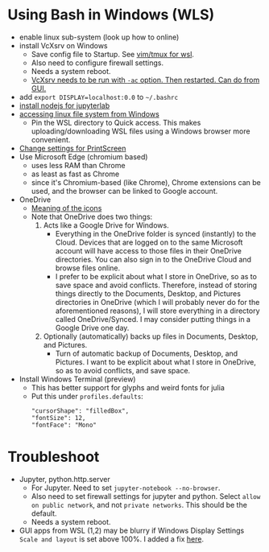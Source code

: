 # Using Bash in Windows (WLS)

- enable linux sub-system (look up how to online)
- install VcXsrv on Windows
    - Save config file to Startup. See [vim/tmux for wsl][1].
    - Also need to configure firewall settings.
    - Needs a system reboot.
    - [VcXsrv needs to be run with `-ac` option. Then restarted. Can do from GUI.][6]
- add `export DISPLAY=localhost:0.0` to `~/.bashrc`
- [install nodejs for jupyterlab][2]
- [accessing linux file system from Windows][3]
    - Pin the WSL directory to Quick access. This makes uploading/downloading
      WSL files using a Windows browser more convenient.
- [Change settings for PrintScreen][4]
- Use Microsoft Edge (chromium based)
    - uses less RAM than Chrome
    - as least as fast as Chrome
    - since it's Chromium-based (like Chrome), Chrome extensions can be used,
      and the browser can be linked to Google account.
- OneDrive
    - [Meaning of the icons][5]
    - Note that OneDrive does two things:
        1. Acts like a Google Drive for Windows.
            - Everything in the OneDrive folder is synced (instantly) to the
              Cloud. Devices that are logged on to the same Microsoft account
              will have access to those files in their OneDrive directories.
              You can also sign in to the OneDrive Cloud and browse files
              online.
            - I prefer to be explicit about what I store in OneDrive, so as
              to save space and avoid conflicts. Therefore, instead of storing
              things directly to the Documents, Desktop, and Pictures
              directories in OneDrive (which I will probably never do for the
              aforementioned reasons), I will store everything in a directory
              called OneDrive/Synced. I may consider putting things in a Google
              Drive one day.
        2. Optionally (automatically) backs up files in Documents, Desktop, and
           Pictures.
            - Turn of automatic backup of Documents, Desktop, and Pictures. I
              want to be explicit about what I store in OneDrive, so as to
              avoid conflicts, and save space.
- Install Windows Terminal (preview)
    - This has better support for glyphs and weird fonts for julia
    - Put this under `profiles.defaults`:
        ```
        "cursorShape": "filledBox",
        "fontSize": 12,
        "fontFace": "Mono"
        ```

# Troubleshoot
- Jupyter, python.http.server
    - For Jupyter. Need to set `jupyter-notebook --no-browser`.
    - Also need to set firewall settings for jupyter and python.
      Select `allow on public network`, and not `private networks`.
      This should be the default.
    - Needs a system reboot.
- GUI apps from WSL (1,2) may be blurry if Windows Display Settings `Scale and
  layout` is set above 100%.  I added a fix [here][7].

[1]: https://www.youtube.com/watch?v=_MgrjgQqDcE&list=WL
[2]: https://www.devroom.io/2011/10/24/installing-node-js-and-npm-on-ubuntu-debian/
[3]: https://devblogs.microsoft.com/commandline/whats-new-for-wsl-in-windows-10-version-1903/
[4]: https://www.cnet.com/how-to/8-ways-you-can-take-screenshots-in-windows-10/
[5]: https://support.office.com/en-us/article/what-do-the-onedrive-icons-mean-11143026-8000-44f8-aaa9-67c985aa49b3
[6]: https://github.com/microsoft/WSL/issues/4106
[7]: https://github.com/luiarthur/config/issues/1
